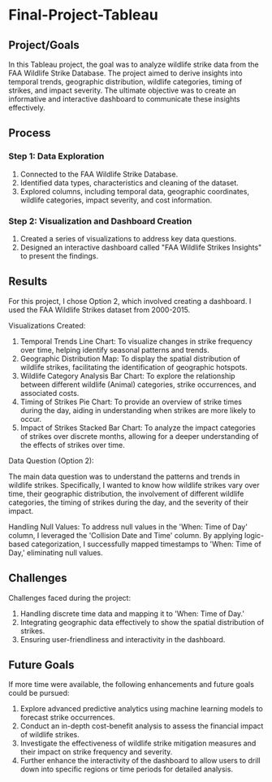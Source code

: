 # Final-Project-Tableau

## Project/Goals

In this Tableau project, the goal was to analyze wildlife strike data from the FAA Wildlife Strike Database. The project aimed to derive insights into temporal trends, geographic distribution, wildlife categories, timing of strikes, and impact severity. The ultimate objective was to create an informative and interactive dashboard to communicate these insights effectively.

## Process

### Step 1: Data Exploration

1. Connected to the FAA Wildlife Strike Database.
2. Identified data types, characteristics and cleaning of the dataset.
3. Explored columns, including temporal data, geographic coordinates, wildlife categories, impact severity, and cost information.

### Step 2: Visualization and Dashboard Creation

1. Created a series of visualizations to address key data questions.
2. Designed an interactive dashboard called "FAA Wildlife Strikes Insights" to present the findings.

## Results

For this project, I chose Option 2, which involved creating a dashboard. I used the FAA Wildlife Strikes dataset from 2000-2015.

Visualizations Created:

1. Temporal Trends Line Chart: To visualize changes in strike frequency over time, helping identify seasonal patterns and trends.
2. Geographic Distribution Map: To display the spatial distribution of wildlife strikes, facilitating the identification of geographic hotspots.
3. Wildlife Category Analysis Bar Chart: To explore the relationship between different wildlife (Animal) categories, strike occurrences, and associated costs.
4. Timing of Strikes Pie Chart: To provide an overview of strike times during the day, aiding in understanding when strikes are more likely to occur.
5. Impact of Strikes Stacked Bar Chart: To analyze the impact categories of strikes over discrete months, allowing for a deeper understanding of the effects of strikes over time.

Data Question (Option 2):

The main data question was to understand the patterns and trends in wildlife strikes. Specifically, I wanted to know how wildlife strikes vary over time, their geographic distribution, the involvement of different wildlife categories, the timing of strikes during the day, and the severity of their impact.

Handling Null Values:
To address null values in the 'When: Time of Day' column, I leveraged the 'Collision Date and Time' column. By applying logic-based categorization, I successfully mapped timestamps to 'When: Time of Day,' eliminating null values.

## Challenges 

Challenges faced during the project:

1. Handling discrete time data and mapping it to 'When: Time of Day.'
2. Integrating geographic data effectively to show the spatial distribution of strikes.
3. Ensuring user-friendliness and interactivity in the dashboard.

## Future Goals
If more time were available, the following enhancements and future goals could be pursued:

1. Explore advanced predictive analytics using machine learning models to forecast strike occurrences.
2. Conduct an in-depth cost-benefit analysis to assess the financial impact of wildlife strikes.
3. Investigate the effectiveness of wildlife strike mitigation measures and their impact on strike frequency and severity.
4. Further enhance the interactivity of the dashboard to allow users to drill down into specific regions or time periods for detailed analysis.
